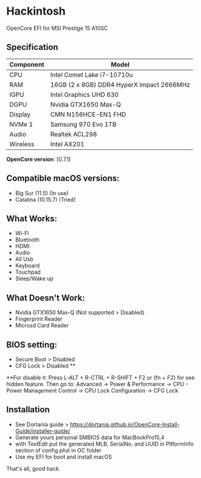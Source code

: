 # Hackintosh
OpenCore EFI for MSI Prestige 15 A10SC

## Specification
| **Component** | **Model** |
| ------------- | --------- |
| CPU | Intel Comet Lake i7-10710u |
| RAM | 16GB (2 x 8GB) DDR4 HyperX Impact 2666MHz |
| IGPU | Intel Graphics UHD 630	|
| DGPU | Nvidia GTX1650 Max-Q |
| Display | CMN N156HCE-EN1 FHD |
| NVMe 1 | Samsung 970 Evo 1TB |
| Audio | Realtek ACL298 |
| Wireless | Intel AX201 |

**OpenCore version**: [0.7.1]

## Compatible macOS versions:
 - Big Sur (11.5) (In use)
 - Catalina (10.15.7) (Tried)

## What Works:
 - Wi-Fi
 - Bluetooth
 - HDMI
 - Audio
 - All Usb
 - Keyboard
 - Touchpad
 - Sleep/Wake up

## What Doesn't Work:
 - Nvidia GTX1650 Max-Q (Not supported > Disabled)
 - Fingerprint Reader
 - Microsd Card Reader 

## BIOS setting:
 - Secure Boot > Disabled
 - CFG Lock > Disabled **

  **For disable it: Press L-ALT + R-CTRL + R-SHIFT + F2 or (fn + F2) for see hidden feature. Then go to: Advanced →       Power & Performance → CPU - Power Management Control → CPU Lock Configuration → CFG Lock

## Installation
 - See Dortania guide > https://dortania.github.io/OpenCore-Install-Guide/installer-guide/
 - Generate yours personal SMBIOS data for MacBookPro15,4
 - with TextEdit put the generated MLB, SerialNo. and UUID in PltformInfo section of config.plist in OC folder
 - Use my EFI for boot and install macOS

That's all, good hack.
